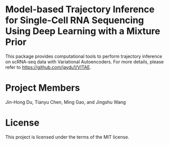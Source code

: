 # Model-based Trajectory Inference for Single-Cell RNA Sequencing Using Deep Learning with a Mixture Prior


This package provides computational tools to perform trajectory inference on scRNA-seq data with Variational Autoencoders. For more details, please refer to https://github.com/jaydu1/VITAE.

# Project Members
Jin-Hong Du, Tianyu Chen, Ming Gao, and Jingshu Wang

# License
This project is licensed under the terms of the MIT license.